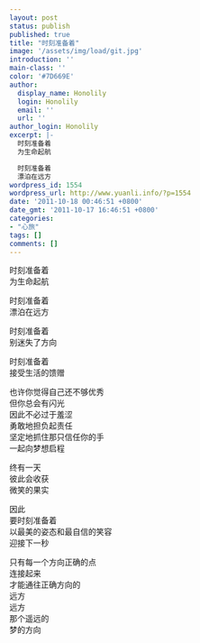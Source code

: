 ```yaml
---
layout: post
status: publish
published: true
title: "时刻准备着"
image: '/assets/img/load/git.jpg'
introduction: ''
main-class: ''
color: '#7D669E'
author:
  display_name: Honolily
  login: Honolily
  email: ''
  url: ''
author_login: Honolily
excerpt: |-
  时刻准备着
  为生命起航

  时刻准备着
  漂泊在远方
wordpress_id: 1554
wordpress_url: http://www.yuanli.info/?p=1554
date: '2011-10-18 00:46:51 +0800'
date_gmt: '2011-10-17 16:46:51 +0800'
categories:
- "心旅"
tags: []
comments: []
---
```

<p>时刻准备着<br />
为生命起航</p>
<p>时刻准备着<br />
漂泊在远方<a id="more"></a><a id="more-1554"></a></p>
<p>时刻准备着<br />
别迷失了方向</p>
<p>时刻准备着<br />
接受生活的馈赠</p>
<p>也许你觉得自己还不够优秀<br />
但你总会有闪光<br />
因此不必过于羞涩<br />
勇敢地担负起责任<br />
坚定地抓住那只信任你的手<br />
一起向梦想启程</p>
<p>终有一天<br />
彼此会收获<br />
微笑的果实</p>
<p>因此<br />
要时刻准备着<br />
以最美的姿态和最自信的笑容<br />
迎接下一秒</p>
<p>只有每一个方向正确的点<br />
连接起来<br />
才能通往正确方向的<br />
远方<br />
     远方<br />
那个遥远的<br />
     梦的方向</p>
